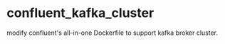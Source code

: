 # confluent_kafka_cluster
modify confluent's all-in-one Dockerfile to support kafka broker cluster.
